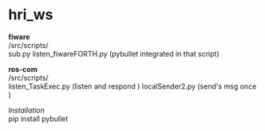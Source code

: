 # hri_ws

__fiware__ \
/src/scripts/ \
sub.py
listen_fiwareFORTH.py (pybullet integrated in that script)

__ros-com__ \
/src/scripts/\
listen_TaskExec.py (listen and respond )
localSender2.py (send's msg once )

_Installation_\
pip install pybullet


